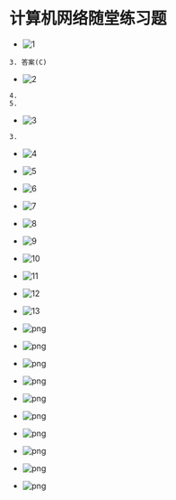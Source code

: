 # 计算机网络随堂练习题

* ![1](png/png2b164280bf9dcf2f.jpg)

```
3. 答案(C)
```

* ![2](png/png2d7fdeeb88164de8.jpg)
       
```
4. 
5. 
```

* ![3](png/png3a7222034424911d.jpg)

```
3. 
```

* ![4](png/png3ad268159850feb7.jpg)

* ![5](png/png3c03f2bfbf14ba86.jpg)

* ![6](png/png3f8ef568fde62674.jpg)

* ![7](png/png-4e70e81aa2e5fe9c.jpg)

* ![8](png/png5fd86f21d6a4988.jpg)

* ![9](png/png-7e4be9d9658bff35.jpg)

* ![10](png/png-7eabe14954d3f5ee.jpg)

* ![11](png/png-13d18255d9eb7c5c.jpg)

* ![12](png/png29ce992ea5f9d271.jpg)

* ![13](png/png-155ded16e3e81322.jpg)

* ![png](png/png236d40bc1748654a.jpg)

* ![png](png/png268e6c0934ed12ed.jpg)

* ![png](png/png-369f344bf5051394.jpg)

* ![png](png/png-371daac3b95f262a.jpg)

* ![png](png/png-645d59e73bbb9d8f.jpg)

* ![png](png/png-6985ed43224286b4.jpg)

* ![png](png/png-7399bf0846814892.jpg)

* ![png](png/png14322ce7710a6388.jpg)

* ![png](png/png65665d97d4bdfe76.jpg)

* ![png](png/pngabb435bf171c499.jpg)